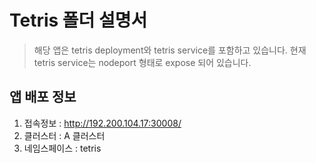 Tetris 폴더  설명서
======================

> 해당 앱은 tetris deployment와 tetris service를  포함하고  있습니다.
> 현재 tetris service는 nodeport 형태로  expose 되어  있습니다.

## 앱 배포  정보 
  1. 접속정보 :  http://192.200.104.17:30008/
  2. 클러스터  : A  클러스터
  2. 네임스페이스  : tetris
  

